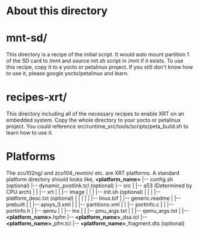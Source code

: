 About this directory
====================

# mnt-sd/
This directory is a recipe of the initial script.
It would auto mount partition 1 of the SD card to /mnt and source init.sh script in /mnt if it exists.
To use this recipe, copy it to a yocto or petalinux project. If you still don't know how to use it, please google yocto/petalinux and learn.

# recipes-xrt/
This directory including all of the necessary recipes to enable XRT on an embedded system.
Copy the whole directory to your yocto or petalinux project. You could reference src/runtime\_src/tools/scripts/peta\_build.sh to learn how to use it.

# Platforms
The zcu102ng/ and zcu104\_revmin/ etc. are XRT platforms.
A standard platform directory should looks like,
	__<platform_name>__
	|-- config.sh (optional)
	|-- dynamic_postlink.tcl (optional)
	|-- src
	|   |-- a53 (Determined by CPU arch)
	|   |   |-- xrt
	|   |       |-- image
	|   |       |   |-- init.sh (optional)
	|   |       |   |-- platform\_desc.txt (optional)
	|   |       |
	|   |       |-- linux.bif
	|   |-- generic.readme
	|   |-- prebuilt
	|   |   |-- apsys\_0.xml
	|   |   |-- partitions.xml
	|   |   |-- portinfo.c
	|   |   |-- portinfo.h
	|   |-- qemu
	|   |   |-- lnx
	|   |       |-- pmu\_args.txt
	|   |       |-- qemu\_args.txt
	|   |-- __<platform\_name>__.hpfm
	|-- __<platform_name>__\_dsa.tcl
	|-- __<platform_name>__\_pfm.tcl
	|-- __<platform_name>__\_fragment.dts (optional)

